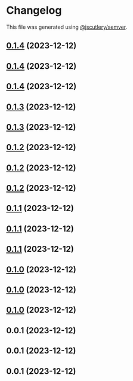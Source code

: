 # Changelog

This file was generated using [@jscutlery/semver](https://github.com/jscutlery/semver).

## [0.1.4](https://github.com/sustainjane98/playwright-extensions/compare/v0.1.3...v0.1.4) (2023-12-12)

## [0.1.4](https://github.com/sustainjane98/playwright-extensions/compare/v0.1.3...v0.1.4) (2023-12-12)

## [0.1.4](https://github.com/sustainjane98/playwright-extensions/compare/v0.1.3...v0.1.4) (2023-12-12)

## [0.1.3](https://github.com/sustainjane98/playwright-extensions/compare/v0.1.2...v0.1.3) (2023-12-12)

## [0.1.3](https://github.com/sustainjane98/playwright-extensions/compare/v0.1.2...v0.1.3) (2023-12-12)

## [0.1.2](https://github.com/sustainjane98/playwright-extensions/compare/v0.1.1...v0.1.2) (2023-12-12)

## [0.1.2](https://github.com/sustainjane98/playwright-extensions/compare/v0.1.1...v0.1.2) (2023-12-12)

## [0.1.2](https://github.com/sustainjane98/playwright-extensions/compare/v0.1.1...v0.1.2) (2023-12-12)

## [0.1.1](https://github.com/sustainjane98/playwright-extensions/compare/v0.1.0...v0.1.1) (2023-12-12)

## [0.1.1](https://github.com/sustainjane98/playwright-extensions/compare/v0.1.0...v0.1.1) (2023-12-12)

## [0.1.1](https://github.com/sustainjane98/playwright-extensions/compare/v0.1.0...v0.1.1) (2023-12-12)

## [0.1.0](https://github.com/sustainjane98/playwright-extensions/compare/v0.0.1...v0.1.0) (2023-12-12)

## [0.1.0](https://github.com/sustainjane98/playwright-extensions/compare/v0.0.1...v0.1.0) (2023-12-12)

## [0.1.0](https://github.com/sustainjane98/playwright-extensions/compare/v0.0.1...v0.1.0) (2023-12-12)

## 0.0.1 (2023-12-12)

## 0.0.1 (2023-12-12)

## 0.0.1 (2023-12-12)
